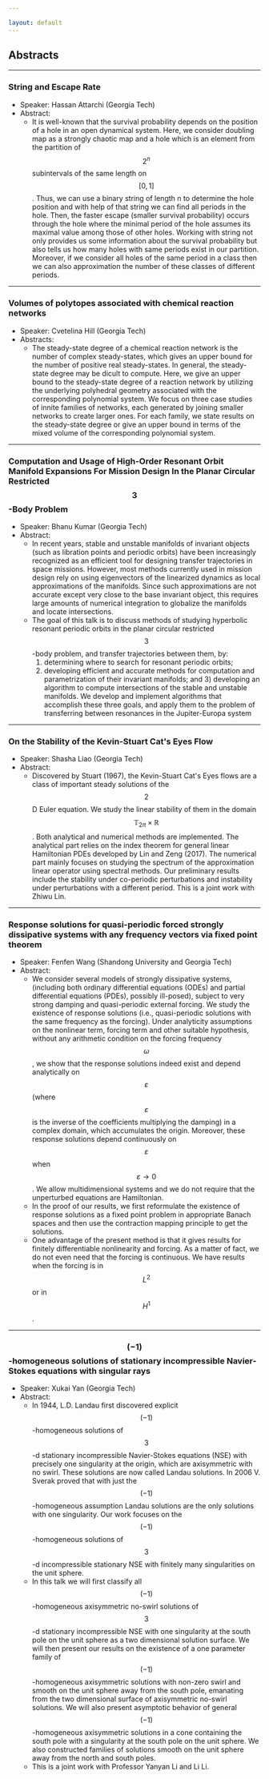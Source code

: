 ```yaml
---

layout: default
---
```


## Abstracts

---
### String and Escape Rate
  + Speaker: Hassan Attarchi (Georgia Tech)
  + Abstract:
    - It is well-known that the survival probability depends on the position of a hole in an open dynamical system.
      Here, we consider doubling map as a strongly chaotic map and a hole which is an element from the partition of $$2^n$$ subintervals of the same length on $$[0, 1]$$.
      Thus, we can use a binary string of length n to determine the hole position and with help of that string we can find all periods in the hole. Then, the faster escape (smaller survival probability) occurs through the hole where the minimal period of the hole assumes its maximal value among those of other holes.
      Working with string not only provides us some information about the survival probability but also tells us how many holes with same periods exist in our partition.
      Moreover, if we consider all holes of the same period in a class then we can also approximation the number of these classes of different periods.


---
### Volumes of polytopes associated with chemical reaction networks 
  + Speaker: Cvetelina Hill (Georgia Tech)
  + Abstracts:
    - The steady-state degree of a chemical reaction network is the number of complex steady-states,
        which gives an upper bound for the number of positive real steady-states.
        In general, the steady-state degree may be dicult to compute.
        Here, we give an upper bound to the steady-state degree of a reaction network by utilizing the underlying polyhedral geometry associated with the corresponding polynomial system.
        We focus on three case studies of innite families of networks, each generated by joining smaller networks to create larger ones.
        For each family, we state results on the steady-state degree or give an upper bound in terms of the mixed volume of the corresponding polynomial system.


---
### Computation and Usage of High-Order Resonant Orbit Manifold Expansions For Mission Design In the Planar Circular Restricted $$3$$-Body Problem
  + Speaker: Bhanu Kumar (Georgia Tech)
  + Abstract:
    - In recent years, stable and unstable manifolds of invariant objects (such as libration points and periodic orbits) have been increasingly recognized as an efficient tool for designing transfer trajectories in space missions.
      However, most methods currently used in mission design rely on using eigenvectors of the linearized dynamics as local approximations of the manifolds.
      Since such approximations are not accurate except very close to the base invariant object, this requires large amounts of numerical integration to globalize the manifolds and locate intersections.
    - The goal of this talk is to discuss methods of studying hyperbolic resonant periodic orbits in the planar circular restricted $$3$$-body problem, and transfer trajectories between them, by:
      1) determining where to search for resonant periodic orbits;
      2) developing efficient and accurate methods for computation and parametrization of their invariant manifolds;
      and 3) developing an algorithm to compute intersections of the stable and unstable manifolds.
      We develop and implement algorithms that accomplish these three goals, and apply them to the problem of transferring between resonances in the Jupiter-Europa system

---
### On the Stability of the Kevin-Stuart Cat's Eyes Flow
  + Speaker: Shasha Liao (Georgia Tech)
  + Abstract:
    - Discovered by Stuart (1967), the Kevin-Stuart Cat's Eyes flows are a class of important steady solutions of the $$2$$D Euler equation.
      We study the linear stability of them  in the domain $$\mathbb{T}_{2\pi} \times \mathbb{R}$$.
      Both analytical and numerical methods are implemented.
      The analytical part relies on the index theorem for general linear Hamiltonian PDEs developed by Lin and Zeng (2017).
      The numerical part mainly focuses on studying the spectrum of the approximation linear operator using spectral methods.
      Our preliminary results include the stability under co-periodic perturbations and instability under perturbations with a different period.
      This is a joint work with Zhiwu Lin.

---
### Response solutions for quasi-periodic forced strongly dissipative systems with any frequency vectors via fixed point theorem
  + Speaker: Fenfen Wang (Shandong University and Georgia Tech)
  + Abstract:
    - We consider several models of strongly dissipative systems,
      (including both ordinary differential equations (ODEs) and partial differential equations (PDEs), possibly ill-posed),
      subject to very strong damping and quasi-periodic external forcing.
      We study the existence of response solutions (i.e., quasi-periodic solutions with the same frequency as the forcing).
      Under analyticity assumptions on the nonlinear term, forcing term and other suitable hypothesis, without
      any arithmetic condition on the forcing frequency $$\omega$$,
      we show that the response solutions indeed exist and depend analytically on $$\varepsilon$$
      (where $$\varepsilon$$ is the inverse of the coefficients multiplying the damping)
      in a complex domain, which accumulates the origin.
      Moreover, these response solutions depend continuously on $$\varepsilon$$ when $$\varepsilon\rightarrow 0$$.
      We allow multidimensional systems and we do not require that the unperturbed equations are Hamiltonian.
    - In the proof of our results, we first reformulate the existence of response solutions as a fixed point problem
      in appropriate Banach spaces and then use the contraction mapping principle to get the solutions.
    - One advantage of the present method is that it gives results for finitely differentiable nonlinearity and forcing.
      As a matter of fact, we do not even need that the forcing is continuous.
      We have results when the forcing is in $$L^2$$ or in $$H^1$$.

---
### $$(-1)$$-homogeneous solutions of stationary incompressible Navier-Stokes equations with singular rays
  + Speaker: Xukai Yan (Georgia Tech)
  + Abstract:
    - In 1944, L.D. Landau first discovered explicit $$(-1)$$-homogeneous solutions of $$3$$-d stationary incompressible Navier-Stokes equations (NSE) with precisely one singularity at the origin, which are axisymmetric with no swirl.
      These solutions are now called Landau solutions.
      In 2006 V. Sverak proved that with just the $$(-1)$$-homogeneous assumption Landau solutions are the only solutions with one singularity. Our work focuses on the $$(-1)$$-homogeneous solutions of $$3$$-d incompressible stationary NSE with finitely many singularities on the unit sphere.
    - In this talk we will first classify all $$(-1)$$-homogeneous axisymmetric no-swirl solutions of $$3$$-d  stationary incompressible NSE with one singularity at the south pole on the unit sphere as a two dimensional solution surface.
      We will then present our results on the existence of a one parameter family of $$(-1)$$-homogeneous axisymmetric solutions with non-zero swirl and smooth on the unit sphere away from the south pole, emanating from the two dimensional surface of axisymmetric no-swirl solutions.
      We will also present asymptotic behavior of general $$(-1)$$-homogeneous axisymmetric solutions in a cone containing the south pole with a singularity at the south pole on the unit sphere.
      We also constructed families of solutions smooth on the unit sphere away from the north and south poles.
    - This is a joint work with Professor Yanyan Li and Li Li.

